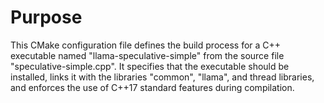 # Purpose
This CMake configuration file defines the build process for a C++ executable named "llama-speculative-simple" from the source file "speculative-simple.cpp". It specifies that the executable should be installed, links it with the libraries "common", "llama", and thread libraries, and enforces the use of C++17 standard features during compilation.
